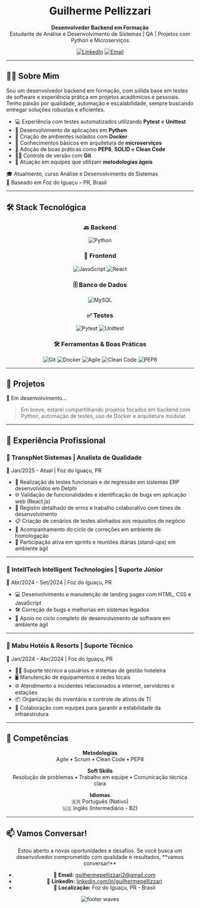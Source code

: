 <h1 align="center">Guilherme Pellizzari</h1>

<p align="center">
  <strong>Desenvolvedor Backend em Formação</strong><br>
  Estudante de Análise e Desenvolvimento de Sistemas | QA | Projetos com Python e Microserviços
</p>

<p align="center">
  <a href="https://www.linkedin.com/in/guilhermepellizzari" target="_blank"><img src="https://img.shields.io/badge/LinkedIn-0077B5?style=for-the-badge&logo=linkedin&logoColor=white" alt="LinkedIn"/></a>
  <a href="mailto:guilhermepellizzari@gmail.com"><img src="https://img.shields.io/badge/Email-D14836?style=for-the-badge&logo=gmail&logoColor=white" alt="Email"/></a>
</p>

---

## 🧑‍💻 Sobre Mim

Sou um desenvolvedor backend em formação, com sólida base em testes de software e experiência prática em projetos acadêmicos e pessoais. Tenho paixão por qualidade, automação e escalabilidade, sempre buscando entregar soluções robustas e eficientes.

- 💻 Experiência com testes automatizados utilizando **Pytest** e **Unittest**  
- 🐍 Desenvolvimento de aplicações em **Python**  
- 🐳 Criação de ambientes isolados com **Docker**  
- 🧱 Conhecimentos básicos em arquitetura de **microserviços**  
- 📐 Adoção de boas práticas como **PEP8**, **SOLID** e **Clean Code**  
- 👨‍💻 Controle de versão com **Git**  
- 🔄 Atuação em equipes que utilizam **metodologias ágeis**

🎓 Atualmente, curso Análise e Desenvolvimento de Sistemas  
📍 Baseado em Foz do Iguaçu – PR, Brasil

---

## 🛠️ Stack Tecnológica

<div align="center">

### 🔙 Backend  
<img src="https://img.shields.io/badge/Python-3670A0?style=for-the-badge&logo=python&logoColor=yellow" alt="Python" />

### 🎨 Frontend  
<img src="https://img.shields.io/badge/JavaScript-F7DF1E?style=for-the-badge&logo=javascript&logoColor=black" alt="JavaScript" />
<img src="https://img.shields.io/badge/React-20232A?style=for-the-badge&logo=react&logoColor=61DAFB" alt="React" />

### 🗄️ Banco de Dados  
<img src="https://img.shields.io/badge/MySQL-4479A1?style=for-the-badge&logo=mysql&logoColor=white" alt="MySQL" />

### ✅ Testes  
<img src="https://img.shields.io/badge/Pytest-0A0A0A?style=for-the-badge&logo=pytest&logoColor=white" alt="Pytest" />
<img src="https://img.shields.io/badge/Unittest-blue?style=for-the-badge" alt="Unittest" />

### 🛠️ Ferramentas & Boas Práticas  
<img src="https://img.shields.io/badge/Git-F05032?style=for-the-badge&logo=git&logoColor=white" alt="Git" />
<img src="https://img.shields.io/badge/Docker-2496ED?style=for-the-badge&logo=docker&logoColor=white" alt="Docker" />
<img src="https://img.shields.io/badge/Agile-333333?style=for-the-badge&logo=agile&logoColor=white" alt="Agile" />
<img src="https://img.shields.io/badge/Clean%20Code-%2300C853?style=for-the-badge" alt="Clean Code" />
<img src="https://img.shields.io/badge/PEP8-FFD43B?style=for-the-badge&logo=python&logoColor=black" alt="PEP8" />

</div>

---

## 🚀 Projetos

🔧 Em desenvolvimento...

> Em breve, estarei compartilhando projetos focados em backend com Python, automação de testes, uso de Docker e arquitetura modular.

---

## 💼 Experiência Profissional

### 🏢 TranspNet Sistemas | Analista de Qualidade  
📅 Jan/2025 - Atual | Foz do Iguaçu, PR

- 🧪 Realização de testes funcionais e de regressão em sistemas ERP desenvolvidos em Delphi  
- 🌐 Validação de funcionalidades e identificação de bugs em aplicação web (React.js)  
- 🐞 Registro detalhado de erros e trabalho colaborativo com times de desenvolvimento  
- 📋 Criação de cenários de testes alinhados aos requisitos de negócio  
- 🔄 Acompanhamento do ciclo de correções em ambiente de homologação  
- 🧠 Participação ativa em sprints e reuniões diárias (stand-ups) em ambiente ágil  

---

### 🏢 IntellTech Intelligent Technologies | Suporte Júnior  
📅 Abr/2024 - Set/2024 | Foz do Iguaçu, PR

- 💻 Desenvolvimento e manutenção de landing pages com HTML, CSS e JavaScript  
- 🛠️ Correção de bugs e melhorias em sistemas legados  
- 🚀 Apoio no ciclo completo de desenvolvimento de software em ambiente ágil  

---

### 🏢 Mabu Hotéis & Resorts | Suporte Técnico  
📅 Jan/2024 - Abr/2024 | Foz do Iguaçu, PR

- 🧑‍💼 Suporte técnico a usuários e sistemas de gestão hoteleira  
- 🖥️ Manutenção de equipamentos e redes locais  
- 🌐 Atendimento a incidentes relacionados a internet, servidores e estações  
- 📦 Organização do inventário e controle de ativos de TI  
- 🤝 Colaboração com equipes para garantir a estabilidade da infraestrutura  

---

## 🎯 Competências

<div align="center">

**Metodologias**  
Agile • Scrum • Clean Code • PEP8  

**Soft Skills**  
Resolução de problemas • Trabalho em equipe • Comunicação técnica clara  

**Idiomas**  
🇧🇷 Português (Nativo)  
🇺🇸 Inglês (Intermediário - B2)  

</div>

---

## 📫 Vamos Conversar!

<div align="center">
Estou aberto a novas oportunidades e desafios.  
Se você busca um desenvolvedor comprometido com qualidade e resultados, **vamos conversar!**

- 📧 **Email:** guilhermepellizzari2@gmail.com  
- 💼 **LinkedIn:** <a href="https://www.linkedin.com/in/guilhermepellizzari" target="_blank">linkedin.com/in/guilhermepellizzari</a>  
- 📍 **Localização:** Foz do Iguaçu, PR - Brasil  
</div>

<p align="center">
  <img src="https://camo.githubusercontent.com/ff1d4eb768b74fa335491dd8a7e87d95017665c1570e5a8828fddfdb728da450/68747470733a2f2f63617073756c652d72656e6465722e76657263656c2e6170702f6170693f747970653d776176696e6726636f6c6f723d6772616469656e74266865696768743d3130302673656374696f6e3d666f6f746572" alt="footer waves" />
</p>
